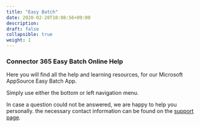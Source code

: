 ```yaml
---
title: "Easy Batch"
date: 2020-02-28T10:08:56+09:00
description: 
draft: false
collapsible: true
weight: 1
---
```

### Connector 365 Easy Batch Online Help

Here you will find all the help and learning resources, for our Microsoft AppSource Easy Batch App.

Simply use either the bottom or left navigation menu.

In case a question could not be answered, we are happy to help you personally. the necessary contact information can be found on the [support page](en-us/apps/help-and-support/).